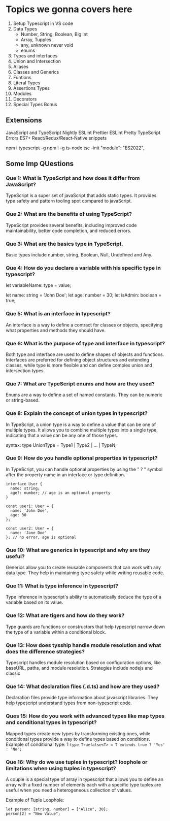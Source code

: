 
# Topics we gonna covers here

1. Setup Typescript in VS code
2. Data Types
   * Number, String, Boolean, Big int
   * Array, Tupples
   * any, unknown never void 
   * enums
3. Types and interfaces
4. Union and Intersection
5. Aliases
6. Classes and Generics
7. Funtions
8. Literal Types 
9. Assertions Types
10. Modules
11. Decorators
12. Special Types Bonus


## Extensions
JavaScript and TypeScript Nightly
ESLint
Prettier ESLint
Pretty TypeScript Errors
ES7+ React/Redux/React-Native snippets


npm i typescript -g
npm i -g ts-node
tsc -init
   "module": "ES2022",
   


## Some Imp QUestions

### Que 1: What is TypeScript and how does it differ from JavaScript?
TypeScript is a super set of javaScript that adds static types. It provides type safety and pattern tooling spot compared to javaScript.

### Que 2: What are the benefits of using TypeScript?
TypeScript provides several benefits, including improved code maintainability, better code completion, and reduced errors.

### Que 3: What are the basics type in TypeScript.
Basic types include number, string, Boolean, Null, Undefined and Any.


### Que 4: How do you declare a variable with his specific type in typescript?
let variableName: type = value;

let name: string = 'John Doe';
let age: number = 30;
let isAdmin: boolean = true;


### Que 5: What is an interface in typescript?
An interface is a way to define a contract for classes or objects, specifying what properties and methods they should have.


### Que 6: What is the purpose of type and interface in typescript?
Both type and interface are used to define shapes of objects and functions.
Interfaces are preferred for defining object structures and extending classes,
while type is more flexible and can define complex union and intersection types.


### Que 7: What are TypeScript enums and how are they used?
Enums are a way to define a set of named constants.
They can be numeric or string-based.

### Que 8: Explain the concept of union types in typescript?
In TypeScript, a union type is a way to define a value that can be one of multiple types. It allows you to combine multiple types into a single type, indicating that a value can be any one of those types.

syntax:
type UnionType = Type1 | Type2 | ... | TypeN;


### Que 9: How do you handle optional properties in typescript?
In TypeScript, you can handle optional properties by using the " ? " symbol after the property name in an interface or type definition.

```
interface User {
  name: string;
  age?: number; // age is an optional property
}

const user1: User = {
  name: 'John Doe',
  age: 30
};

const user2: User = {
  name: 'Jane Doe'
}; // no error, age is optional
```

### Que 10: What are generics in typescript and why are they useful?
Generics allow you to create reusable components that can work with any data type.
They help in maintaining type safety while writing reusable code.


### Que 11: What is type inference in typescript?
Type inference in typescript's ability to automatically deduce the type of a variable based on its value.


### Que 12: What are tigers and how do they work?
Type guards are functions or constructors that help typescript narrow down the type of a variable within a conditional block.

### Que 13: How does tysship handle module resolution and what does the difference strategies?
Typescript handles module resolution based on configuration options,
like baseURL, paths, and module resolution.
Strategies include nodejs and classic

### Que 14: What declaration files (.d.ts) and how are they used?
Declaration files provide type information about javascript libraries. They help typescript understand types from non-typescript code.

### Ques 15: How do you work with advanced types like map types and conditional types in typescript?
Mapped types create new types by transforming existing ones, while conditional types provide a way to define types based on conditions.
Example of conditional type: 
1
``` type Truefalse<T> = T extends true ? 'Yes' : 'No'; ```

### Que 16: Why do we use tuples in typescript? loophole or limitations when using tuples in typescript?
A couple is a special type of array in typescript that allows you to define an array with a fixed number of elements each with a specific type tuples are useful when you need a heterogeneous collection of values.

Example of Tuple Loophole:
```
let person: [string, number] = ["Alice", 30];
person[2] = "New Value";
```





